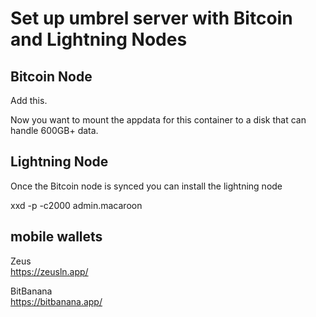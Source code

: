# Set up umbrel server with Bitcoin and Lightning Nodes

## Bitcoin Node
Add this.  

Now you want to mount the appdata for this container to a disk that can handle 600GB+ data.

## Lightning Node
Once the Bitcoin node is synced you can install the lightning node

xxd -p -c2000 admin.macaroon

## mobile wallets 

Zeus   
https://zeusln.app/

BitBanana  
https://bitbanana.app/


